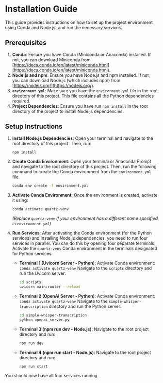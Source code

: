 # Installation Guide

This guide provides instructions on how to set up the project environment using Conda and Node.js, and run the necessary services.

## Prerequisites

1.  **Conda**: Ensure you have Conda (Miniconda or Anaconda) installed. If not, you can download Miniconda from [https://docs.conda.io/en/latest/miniconda.html](https://docs.conda.io/en/latest/miniconda.html).
2.  **Node.js and npm**: Ensure you have Node.js and npm installed. If not, you can download Node.js (which includes npm) from [https://nodejs.org/](https://nodejs.org/).
3.  **`environment.yml`**: Make sure you have the `environment.yml` file in the root directory of this project. This file contains all the Python dependencies required.
4.  **Project Dependencies**: Ensure you have run `npm install` in the root directory of the project to install Node.js dependencies.

## Setup Instructions

1.  **Install Node.js Dependencies**:
    Open your terminal and navigate to the root directory of this project. Then, run:

    ```bash
    npm install
    ```

2.  **Create Conda Environment**:
    Open your terminal or Anaconda Prompt and navigate to the root directory of this project. Then, run the following command to create the Conda environment from the `environment.yml` file.

    ```bash
    conda env create -f environment.yml
    ```

3.  **Activate Conda Environment**:
    Once the environment is created, activate it using:

    ```bash
    conda activate quartz-venv
    ```
    *(Replace `quartz-venv` if your environment has a different name specified in `environment.yml`)*

4.  **Run Services**:
    After activating the Conda environment (for the Python services) and installing Node.js dependencies, you need to run four services in parallel. You can do this by opening four separate terminals. Activate the `quartz-venv` Conda environment in the terminals designated for Python services.

    *   **Terminal 1 (Uvicorn Server - Python)**:
        Activate Conda environment: `conda activate quartz-venv`
        Navigate to the `scripts` directory and run the Uvicorn server:

        ```bash
        cd scripts
        uvicorn main:router --reload
        ```

    *   **Terminal 2 (OpenAI Server - Python)**:
        Activate Conda environment: `conda activate quartz-venv`
        Navigate to the `simple-whisper-transcription` directory and run the Python server:

        ```bash
        cd simple-whisper-transcription
        python openai_server.py
        ```

    *   **Terminal 3 (npm run dev - Node.js)**:
        Navigate to the root project directory and run:

        ```bash
        npm run dev
        ```

    *   **Terminal 4 (npm run start - Node.js)**:
        Navigate to the root project directory and run:

        ```bash
        npm run start
        ```

You should now have all four services running.
